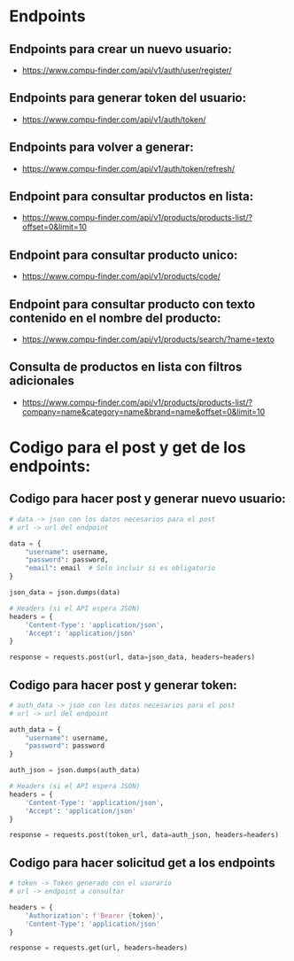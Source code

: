 # Endpoints

## Endpoints para crear un nuevo usuario:

-  https://www.compu-finder.com/api/v1/auth/user/register/

## Endpoints para generar token del usuario:

- https://www.compu-finder.com/api/v1/auth/token/

## Endpoints para volver a generar:

- https://www.compu-finder.com/api/v1/auth/token/refresh/


## Endpoint para consultar productos en lista:

- https://www.compu-finder.com/api/v1/products/products-list/?offset=0&limit=10


## Endpoint para consultar producto unico:

- https://www.compu-finder.com/api/v1/products/code/

## Endpoint para consultar producto con texto contenido en el nombre del producto:

- https://www.compu-finder.com/api/v1/products/search/?name=texto

## Consulta de productos en lista con filtros adicionales

- https://www.compu-finder.com/api/v1/products/products-list/?company=name&category=name&brand=name&offset=0&limit=10

# Codigo para el post y get de los endpoints:

## Codigo para hacer post y generar nuevo usuario:

```python
# data -> json con los datos necesarios para el post
# url -> url del endpoint

data = {
    "username": username,
    "password": password,
    "email": email  # Solo incluir si es obligatorio
}

json_data = json.dumps(data)

# Headers (si el API espera JSON)
headers = {
    'Content-Type': 'application/json',
    'Accept': 'application/json'
}

response = requests.post(url, data=json_data, headers=headers)
```

## Codigo para hacer post y generar token:

```python
# auth_data -> json con los datos necesarios para el post
# url -> url del endpoint

auth_data = {
    "username": username,
    "password": password
}

auth_json = json.dumps(auth_data)

# Headers (si el API espera JSON)
headers = {
    'Content-Type': 'application/json',
    'Accept': 'application/json'
}

response = requests.post(token_url, data=auth_json, headers=headers)
```

## Codigo para hacer solicitud get a los endpoints
```python
# token -> Token generado con el usurario
# url -> endpoint a consultar

headers = {
    'Authorization': f'Bearer {token}',
    'Content-Type': 'application/json'
}

response = requests.get(url, headers=headers)
```